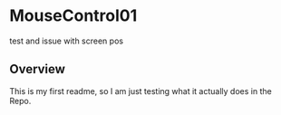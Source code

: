 # MouseControl01
test and issue with screen pos

## Overview
This is my first readme, so I am just testing what it actually does in the Repo.

